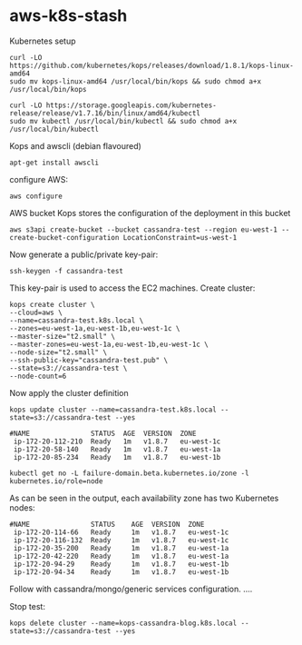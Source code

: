 # aws-k8s-stash

Kubernetes setup
```
curl -LO https://github.com/kubernetes/kops/releases/download/1.8.1/kops-linux-amd64 
sudo mv kops-linux-amd64 /usr/local/bin/kops && sudo chmod a+x /usr/local/bin/kops

curl -LO https://storage.googleapis.com/kubernetes-release/release/v1.7.16/bin/linux/amd64/kubectl
sudo mv kubectl /usr/local/bin/kubectl && sudo chmod a+x /usr/local/bin/kubectl
```
Kops and awscli (debian flavoured)
```
apt-get install awscli
```
configure AWS:
```
aws configure
```
AWS bucket Kops stores the configuration of the deployment in this bucket
```
aws s3api create-bucket --bucket cassandra-test --region eu-west-1 --create-bucket-configuration LocationConstraint=us-west-1
```
Now generate a public/private key-pair:
```
ssh-keygen -f cassandra-test
```
This key-pair is used to access the EC2 machines. Create cluster:
```
kops create cluster \
--cloud=aws \
--name=cassandra-test.k8s.local \
--zones=eu-west-1a,eu-west-1b,eu-west-1c \
--master-size="t2.small" \
--master-zones=eu-west-1a,eu-west-1b,eu-west-1c \
--node-size="t2.small" \
--ssh-public-key="cassandra-test.pub" \
--state=s3://cassandra-test \
--node-count=6
```
Now apply the cluster definition
```
kops update cluster --name=cassandra-test.k8s.local --state=s3://cassandra-test --yes
```
```
#NAME               STATUS  AGE  VERSION  ZONE
 ip-172-20-112-210  Ready   1m   v1.8.7   eu-west-1c
 ip-172-20-58-140   Ready   1m   v1.8.7   eu-west-1a
 ip-172-20-85-234   Ready   1m   v1.8.7   eu-west-1b
```
```
kubectl get no -L failure-domain.beta.kubernetes.io/zone -l kubernetes.io/role=node 
```
As can be seen in the output, each availability zone has two Kubernetes nodes:
```
#NAME               STATUS    AGE  VERSION  ZONE
 ip-172-20-114-66   Ready     1m   v1.8.7   eu-west-1c
 ip-172-20-116-132  Ready     1m   v1.8.7   eu-west-1c
 ip-172-20-35-200   Ready     1m   v1.8.7   eu-west-1a
 ip-172-20-42-220   Ready     1m   v1.8.7   eu-west-1a
 ip-172-20-94-29    Ready     1m   v1.8.7   eu-west-1b
 ip-172-20-94-34    Ready     1m   v1.8.7   eu-west-1b
```
Follow with cassandra/mongo/generic services configuration.
....

Stop test:
```
kops delete cluster --name=kops-cassandra-blog.k8s.local --state=s3://cassandra-test --yes

```
